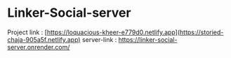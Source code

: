 # Linker-Social-server

Project link : 
[https://loquacious-kheer-e779d0.netlify.app](https://storied-chaja-905a5f.netlify.app)
server-link : https://linker-social-server.onrender.com/
